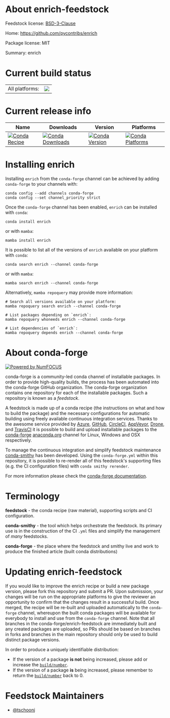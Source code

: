 About enrich-feedstock
======================

Feedstock license: [BSD-3-Clause](https://github.com/conda-forge/enrich-feedstock/blob/main/LICENSE.txt)

Home: https://github.com/pycontribs/enrich

Package license: MIT

Summary: enrich

Current build status
====================


<table><tr><td>All platforms:</td>
    <td>
      <a href="https://dev.azure.com/conda-forge/feedstock-builds/_build/latest?definitionId=11664&branchName=main">
        <img src="https://dev.azure.com/conda-forge/feedstock-builds/_apis/build/status/enrich-feedstock?branchName=main">
      </a>
    </td>
  </tr>
</table>

Current release info
====================

| Name | Downloads | Version | Platforms |
| --- | --- | --- | --- |
| [![Conda Recipe](https://img.shields.io/badge/recipe-enrich-green.svg)](https://anaconda.org/conda-forge/enrich) | [![Conda Downloads](https://img.shields.io/conda/dn/conda-forge/enrich.svg)](https://anaconda.org/conda-forge/enrich) | [![Conda Version](https://img.shields.io/conda/vn/conda-forge/enrich.svg)](https://anaconda.org/conda-forge/enrich) | [![Conda Platforms](https://img.shields.io/conda/pn/conda-forge/enrich.svg)](https://anaconda.org/conda-forge/enrich) |

Installing enrich
=================

Installing `enrich` from the `conda-forge` channel can be achieved by adding `conda-forge` to your channels with:

```
conda config --add channels conda-forge
conda config --set channel_priority strict
```

Once the `conda-forge` channel has been enabled, `enrich` can be installed with `conda`:

```
conda install enrich
```

or with `mamba`:

```
mamba install enrich
```

It is possible to list all of the versions of `enrich` available on your platform with `conda`:

```
conda search enrich --channel conda-forge
```

or with `mamba`:

```
mamba search enrich --channel conda-forge
```

Alternatively, `mamba repoquery` may provide more information:

```
# Search all versions available on your platform:
mamba repoquery search enrich --channel conda-forge

# List packages depending on `enrich`:
mamba repoquery whoneeds enrich --channel conda-forge

# List dependencies of `enrich`:
mamba repoquery depends enrich --channel conda-forge
```


About conda-forge
=================

[![Powered by
NumFOCUS](https://img.shields.io/badge/powered%20by-NumFOCUS-orange.svg?style=flat&colorA=E1523D&colorB=007D8A)](https://numfocus.org)

conda-forge is a community-led conda channel of installable packages.
In order to provide high-quality builds, the process has been automated into the
conda-forge GitHub organization. The conda-forge organization contains one repository
for each of the installable packages. Such a repository is known as a *feedstock*.

A feedstock is made up of a conda recipe (the instructions on what and how to build
the package) and the necessary configurations for automatic building using freely
available continuous integration services. Thanks to the awesome service provided by
[Azure](https://azure.microsoft.com/en-us/services/devops/), [GitHub](https://github.com/),
[CircleCI](https://circleci.com/), [AppVeyor](https://www.appveyor.com/),
[Drone](https://cloud.drone.io/welcome), and [TravisCI](https://travis-ci.com/)
it is possible to build and upload installable packages to the
[conda-forge](https://anaconda.org/conda-forge) [anaconda.org](https://anaconda.org/)
channel for Linux, Windows and OSX respectively.

To manage the continuous integration and simplify feedstock maintenance
[conda-smithy](https://github.com/conda-forge/conda-smithy) has been developed.
Using the ``conda-forge.yml`` within this repository, it is possible to re-render all of
this feedstock's supporting files (e.g. the CI configuration files) with ``conda smithy rerender``.

For more information please check the [conda-forge documentation](https://conda-forge.org/docs/).

Terminology
===========

**feedstock** - the conda recipe (raw material), supporting scripts and CI configuration.

**conda-smithy** - the tool which helps orchestrate the feedstock.
                   Its primary use is in the construction of the CI ``.yml`` files
                   and simplify the management of *many* feedstocks.

**conda-forge** - the place where the feedstock and smithy live and work to
                  produce the finished article (built conda distributions)


Updating enrich-feedstock
=========================

If you would like to improve the enrich recipe or build a new
package version, please fork this repository and submit a PR. Upon submission,
your changes will be run on the appropriate platforms to give the reviewer an
opportunity to confirm that the changes result in a successful build. Once
merged, the recipe will be re-built and uploaded automatically to the
`conda-forge` channel, whereupon the built conda packages will be available for
everybody to install and use from the `conda-forge` channel.
Note that all branches in the conda-forge/enrich-feedstock are
immediately built and any created packages are uploaded, so PRs should be based
on branches in forks and branches in the main repository should only be used to
build distinct package versions.

In order to produce a uniquely identifiable distribution:
 * If the version of a package **is not** being increased, please add or increase
   the [``build/number``](https://docs.conda.io/projects/conda-build/en/latest/resources/define-metadata.html#build-number-and-string).
 * If the version of a package **is** being increased, please remember to return
   the [``build/number``](https://docs.conda.io/projects/conda-build/en/latest/resources/define-metadata.html#build-number-and-string)
   back to 0.

Feedstock Maintainers
=====================

* [@tschoonj](https://github.com/tschoonj/)

